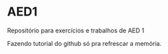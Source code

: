 # AED1
Repositório para exercícios e trabalhos de AED 1

Fazendo tutorial do github só pra refrescar a memória.
